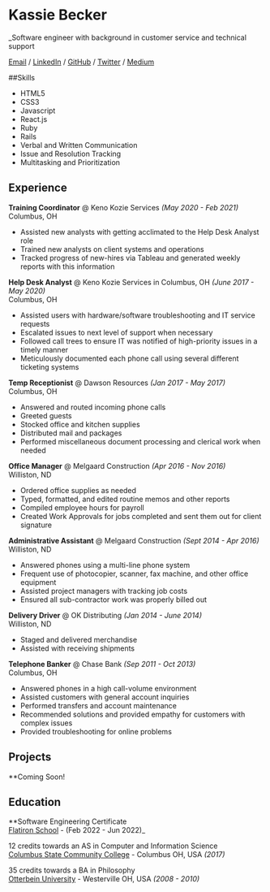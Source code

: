 # Kassie Becker

_Software engineer with background in customer service and technical support<br>

[Email](mailto:kassie.becker@gmail.com) / [LinkedIn](https://www.linkedin.com/in/kassaundra-becker/) / [GitHub](https://github.com/KaiserKassie) / [Twitter](https://twitter.com/_KassieBecker_) / [Medium](https://medium.com/@kassie.becker)

##Skills

  - HTML5
  - CSS3
  - Javascript
  - React.js
  - Ruby
  - Rails
  - Verbal and Written Communication
  - Issue and Resolution Tracking
  - Multitasking and Prioritization

## Experience

**Training Coordinator** @ Keno Kozie Services _(May 2020 - Feb 2021)_ <br>
Columbus, OH
  - Assisted new analysts with getting acclimated to the Help Desk Analyst role
  - Trained new analysts on client systems and operations
  - Tracked progress of new-hires via Tableau and generated weekly reports with this information
  
**Help Desk Analyst** @ Keno Kozie Services in Columbus, OH _(June 2017 - May 2020)_ <br>
Columbus, OH
  - Assisted users with hardware/software troubleshooting and IT service requests
  - Escalated issues to next level of support when necessary
  - Followed call trees to ensure IT was notified of high-priority issues in a timely manner
  - Meticulously documented each phone call using several different ticketing systems
  
**Temp Receptionist** @ Dawson Resources _(Jan 2017 - May 2017)_ <br>
Columbus, OH
  - Answered and routed incoming phone calls
  - Greeted guests
  - Stocked office and kitchen supplies
  - Distributed mail and packages
  - Performed miscellaneous document processing and clerical work when needed
  
**Office Manager** @ Melgaard Construction _(Apr 2016 - Nov 2016)_ <br>
Williston, ND
  - Ordered office supplies as needed
  - Typed, formatted, and edited routine memos and other reports
  - Compiled employee hours for payroll
  - Created Work Approvals for jobs completed and sent them out for client signature
  
**Administrative Assistant** @ Melgaard Construction _(Sept 2014 - Apr 2016)_ <br>
Williston, ND
  - Answered phones using a multi-line phone system
  - Frequent use of photocopier, scanner, fax machine, and other office equipment
  - Assisted project managers with tracking job costs
  - Ensured all sub-contractor work was properly billed out
  
**Delivery Driver** @ OK Distributing _(Jan 2014 - June 2014)_ <br>
Williston, ND
  - Staged and delivered merchandise
  - Assisted with receiving shipments
  
**Telephone Banker** @ Chase Bank _(Sep 2011 - Oct 2013)_ <br>
Columbus, OH
  - Answered phones in a high call-volume environment
  - Assisted customers with general account inquiries
  - Performed transfers and account maintenance
  - Recommended solutions and provided empathy for customers with complex issues
  - Provided troubleshooting for online problems

## Projects

**Coming Soon!

## Education

**Software Engineering Certificate<br>
[Flatiron School](https://flatironschool.com/) - (Feb 2022 - Jun 2022)_ <br>

12 credits towards an AS in Computer and Information Science<br>
[Columbus State Community College](https://www.cscc.edu/) - Columbus OH, USA _(2017)_

35 credits towards a BA in Philosophy<br>
[Otterbein University](https://www.otterbein.edu/) - Westerville OH, USA _(2008 - 2010)_
